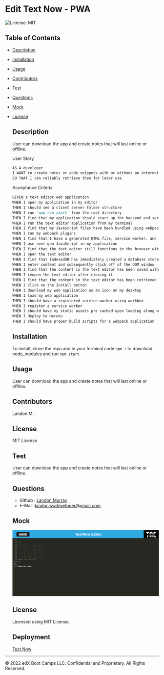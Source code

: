 # Edit Text Now - PWA 
  ![License: MIT](https://img.shields.io/badge/License-MIT-green.svg)

  ## Table of Contents
  * [Description](#description)
  * [Installation](#installation)
  * [Usage](#usage)
  * [Contributors](#contributors)
  * [Test](#test)
  * [Questions](#questions)
  * [Mock](#mock)


  
* [License](#license)

    
  ## Description
  User can download the app and create notes that will last online or offline. 

  User Story
  ```md
  AS A developer
  I WANT to create notes or code snippets with or without an internet connection
  SO THAT I can reliably retrieve them for later use
  ```


  Acceptance Criteria
  ```md
  GIVEN a text editor web application
  WHEN I open my application in my editor
  THEN I should see a client server folder structure
  WHEN I run `npm run start` from the root directory
  THEN I find that my application should start up the backend and serve the client
  WHEN I run the text editor application from my terminal
  THEN I find that my JavaScript files have been bundled using webpack
  WHEN I run my webpack plugins
  THEN I find that I have a generated HTML file, service worker, and a manifest file
  WHEN I use next-gen JavaScript in my application
  THEN I find that the text editor still functions in the browser without errors
  WHEN I open the text editor
  THEN I find that IndexedDB has immediately created a database storage
  WHEN I enter content and subsequently click off of the DOM window
  THEN I find that the content in the text editor has been saved with IndexedDB
  WHEN I reopen the text editor after closing it
  THEN I find that the content in the text editor has been retrieved from our IndexedDB
  WHEN I click on the Install button
  THEN I download my web application as an icon on my desktop
  WHEN I load my web application
  THEN I should have a registered service worker using workbox
  WHEN I register a service worker
  THEN I should have my static assets pre cached upon loading along with subsequent pages and static assets
  WHEN I deploy to Heroku
  THEN I should have proper build scripts for a webpack application
  ```
 
  
  ## Installation
  To install, clone the repo and in your terminal code `npm i` to download node_modules and run `npm start`.
  ## Usage
  User can download the app and create notes that will last online or offline. 
  ## Contributors
  Landon M.
  ## License
  MIT License
  ## Test
  User can download the app and create notes that will last online or offline. 

  ## Questions
  * Github : [Landon Murray](https://github.com/LandoBM/)
  * E-Mail :landon.swdeveloper@gmail.com

  ## Mock
  ![Image](./asset/edittextnow.herokuapp.com_.png)

  ## License
    Licensed using MIT License.
  
  ## Deployment
  [Text Now](https://edittextnow.herokuapp.com/)


- - -
© 2022 edX Boot Camps LLC. Confidential and Proprietary. All Rights Reserved.
